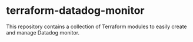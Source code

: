 # terraform-datadog-monitor
This repository contains a collection of Terraform modules to easily create and manage Datadog monitor.
